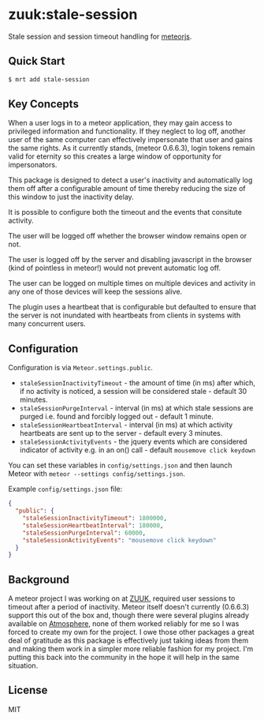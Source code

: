 # zuuk:stale-session

Stale session and session timeout handling for [meteorjs](http://www.meteor.com/).

## Quick Start

```sh
$ mrt add stale-session
```

## Key Concepts

When a user logs in to a meteor application, they may gain access to privileged information and functionality.  If they neglect to log off, another user of the same computer can effectively impersonate that user and gains the same rights.  As it currently stands, (meteor 0.6.6.3), login tokens remain valid for eternity so this creates a large window of opportunity for impersonators.

This package is designed to detect a user's inactivity and automatically log them off after a configurable amount of time thereby reducing the size of this window to just the inactivity delay.

It is possible to configure both the timeout and the events that consitute activity.

The user will be logged off whether the browser window remains open or not.

The user is logged off by the server and disabling javascript in the browser (kind of pointless in meteor!) would not prevent automatic log off.

The user can be logged on multiple times on multiple devices and activity in any one of those devices will keep the sessions alive.

The plugin uses a heartbeat that is configurable but defaulted to ensure that the server is not inundated with heartbeats from clients in systems with many concurrent users.

## Configuration

Configuration is via `Meteor.settings.public`.

- `staleSessionInactivityTimeout` - the amount of time (in ms) after which, if no activity is noticed, a session will be considered stale - default 30 minutes.
- `staleSessionPurgeInterval` - interval (in ms) at which stale sessions are purged i.e. found and forcibly logged out - default 1 minute.
- `staleSessionHeartbeatInterval` - interval (in ms) at which activity heartbeats are sent up to the server - default every 3 minutes.
- `staleSessionActivityEvents` - the jquery events which are considered indicator of activity e.g. in an on() call - default `mousemove click keydown`

You can set these variables in `config/settings.json` and then launch Meteor with `meteor --settings config/settings.json`.

Example `config/settings.json` file:

```json
{
  "public": {
    "staleSessionInactivityTimeout": 1800000,
    "staleSessionHeartbeatInterval": 180000,
    "staleSessionPurgeInterval": 60000,
    "staleSessionActivityEvents": "mousemove click keydown"
  }
}
```


## Background

A meteor project I was working on at [ZUUK](http://www.zuuk.com/), required user sessions to timeout after a period of inactivity.  Meteor itself doesn't currently (0.6.6.3) support this out of the box and, though there were several plugins already available on [Atmosphere](https://atmosphere.meteor.com/), none of them worked reliably for me so I was forced to create my own for the project.  I owe those other packages a great deal of gratitude as this package is effectively just taking ideas from them and making them work in a simpler more reliable fashion for my project.  I'm putting this back into the community in the hope it will help in the same situation.

## License

MIT
